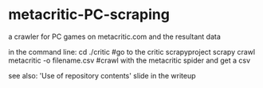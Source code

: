 # metacritic-PC-scraping
a crawler for PC games on metacritic.com and the resultant data

in the command line:
cd ./critic	  #go to the critic scrapyproject 
scrapy crawl metacritic -o filename.csv    #crawl with the metacritic spider and get a csv

see also:
'Use of repository contents' slide in the writeup
